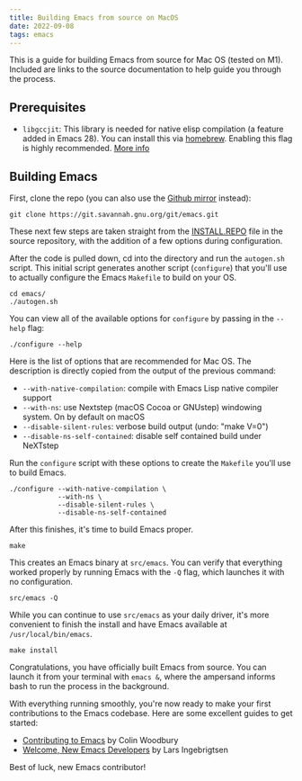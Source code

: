```yaml
---
title: Building Emacs from source on MacOS
date: 2022-09-08
tags: emacs
---
```


This is a guide for building Emacs from source for Mac OS (tested on M1). Included are links to the source documentation to help guide you through the process.

## Prerequisites

- `libgccjit`: This library is needed for native elisp compilation (a feature added in Emacs 28). You can install this via [homebrew](https://formulae.brew.sh/formula/libgccjit). Enabling this flag is highly recommended. [More info](https://akrl.sdf.org/gccemacs.html)

## Building Emacs

First, clone the repo (you can also use the [Github mirror](https://github.com/emacs-mirror/emacs) instead):

```
git clone https://git.savannah.gnu.org/git/emacs.git
```

These next few steps are taken straight from the [INSTALL.REPO](https://github.com/emacs-mirror/emacs/blob/master/INSTALL.REPO) file in the source repository, with the addition of a few options during configuration.

After the code is pulled down, cd into the directory and run the `autogen.sh` script. This initial script generates another script (`configure`) that you'll use to actually configure the Emacs `Makefile` to build on your OS.

```
cd emacs/
./autogen.sh
```

You can view all of the available options for `configure` by passing in the `--help` flag:

```
./configure --help
```

Here is the list of options that are recommended for Mac OS. The description is directly copied from the output of the previous command:

- `--with-native-compilation`: compile with Emacs Lisp native compiler support
- `--with-ns`: use Nextstep (macOS Cocoa or GNUstep) windowing
  system. On by default on macOS
- `--disable-silent-rules`: verbose build output (undo: "make V=0")
- `--disable-ns-self-contained`: disable self contained build under NeXTstep

Run the `configure` script with these options to create the `Makefile` you'll use to build Emacs.

```
./configure --with-native-compilation \
            --with-ns \
            --disable-silent-rules \
            --disable-ns-self-contained
```

After this finishes, it's time to build Emacs proper.

```
make
```

This creates an Emacs binary at `src/emacs`. You can verify that everything worked properly by running Emacs with the `-Q` flag, which launches it with no configuration.

```
src/emacs -Q
```

While you can continue to use `src/emacs` as your daily driver, it's more convenient to finish the install and have Emacs available at `/usr/local/bin/emacs`.

```
make install
```

Congratulations, you have officially built Emacs from source. You can launch it from your terminal with `emacs &`, where the ampersand informs bash to run the process in the background.

With everything running smoothly, you're now ready to make your first contributions to the Emacs codebase. Here are some excellent guides to get started:

- [Contributing to Emacs](https://www.fosskers.ca/en/blog/contributing-to-emacs) by Colin Woodbury
- [Welcome, New Emacs Developers](https://lars.ingebrigtsen.no/2014/11/13/welcome-new-emacs-developers/?utm_source=pocket_mylist) by Lars Ingebrigtsen

Best of luck, new Emacs contributor!



